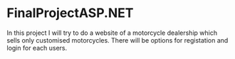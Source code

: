 # FinalProjectASP.NET

In this project I will try to do a website of a motorcycle dealership which sells only customised motorcycles. There will be options for registation and login for each users.
